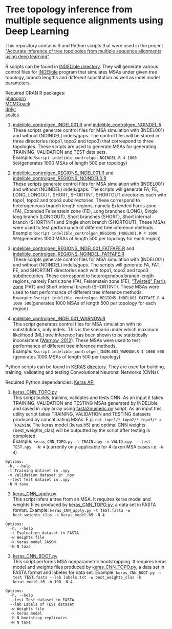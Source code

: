 # Tree topology inference from multiple sequence alignments using Deep Learning

This repository contains R and Python scripts that were used in the project ["Accurate inference of tree topologies from multiple sequence alignments using deep learning"](https://www.biorxiv.org/content/10.1101/559054v1) 

R scripts can be found in [INDELible directory](https://github.com/SchriderLab/Tree_learning/tree/master/INDELible). They will generate various control files for [INDElible](http://abacus.gene.ucl.ac.uk/software/indelible/) program that simulates MSAs under given tree topology, branch lengths and different substitution as well as indel model parameters.  

Required CRAN R packages:  
[phangorn](https://cran.r-project.org/web/packages/phangorn/index.html)   
[MCMCpack](https://cran.r-project.org/web/packages/MCMCpack/index.html)  
[dplyr](https://cran.r-project.org/web/packages/dplyr/index.html)  
[scales](https://cran.r-project.org/web/packages/scales/index.html)  

1) [indelible_controlgen_INDEL001.R](https://github.com/SchriderLab/Tree_learning/blob/master/INDELible/indelible_controlgen_INDEL001.R) and [indelible_controlgen_NOINDEL.R](https://github.com/SchriderLab/Tree_learning/blob/master/INDELible/indelible_controlgen_NOINDEL.R)    
These scripts generate control files for MSA simulation with (INDEL001) and without (NOINDEL) indels/gaps. The control files will be stored in three directories (topo1, topo2 and topo3) that correspond to three topologies. These scripts are used to generate MSAs for generating TRAINING, VALIDATION and TEST data sets.  
Example: ```Rscript indelible_controlgen_NOINDEL.R 4 1000 500```(generates 1000 MSAs of length 500 per topology) 

2) [indelible_controlgen_REGIONS_INDEL001.R](https://github.com/SchriderLab/Tree_learning/blob/master/INDELible/indelible_controlgen_REGIONS_INDEL001.R) and [indelible_controlgen_REGIONS_NOINDEL0.R](https://github.com/SchriderLab/Tree_learning/blob/master/INDELible/indelible_controlgen_REGIONS_NOINDEL0.R)  
These scripts generate control files for MSA simulation with (INDEL001) and without (NOINDEL) indels/gaps. The scripts will generate FA, FE, LONG, LONGOUT, SHORT, SHORTINT, SHORTOUT directories each with topo1, topo2 and topo3 subdirectories. These correspond to heterogeneous branch length regions, namely Extended Farris zone (FA), Extended Felsenstein zone (FE), Long branches (LONG), Single long branch (LONGOUT), Short branches (SHORT), Short internal branch (SHORTINT) and Single short branch (SHORTOUT). These MSAs were used to test performance of different tree inference methods.  
Example: ```Rscript indelible_controlgen_REGIONS_INDEL001.R 4 1000 500```(generates 1000 MSAs of length 500 per topology for each region)      

3) [indelible_controlgen_REGIONS_INDEL001_FATFAFE.R](https://github.com/SchriderLab/Tree_learning/blob/master/INDELible/indelible_controlgen_REGIONS_INDEL001_FATFAFE.R) and [indelible_controlgen_REGIONS_NOINDEL_FATFAFE.R](https://github.com/SchriderLab/Tree_learning/blob/master/INDELible/indelible_controlgen_REGIONS_NOINDEL_FATFAFE.R)  
These scripts generate control files for MSA simulation with (INDEL001) and without (NOINDEL) indels/gaps. The scripts will generate FA, FAT, FE, and SHORTINT directories each with topo1, topo2 and topo3 subdirectories. These correspond to heterogeneous branch length regions, namely Farris zone (FA), Felsenstein zone (FE), ["Twisted" Farris zone](https://www.sciencedirect.com/science/article/pii/S1055790315002316?via%3Dihub) (FAT) and Short internal branch (SHORTINT). These MSAs were used to test performance of different tree inference methods.  
Example: ```Rscript indelible_controlgen_REGIONS_INDEL001_FATFAFE.R 4 1000 500```(generates 1000 MSAs of length 500 per topology for each region) 

4) [indelible_controlgen_INDEL001_WARNOW.R](https://github.com/SchriderLab/Tree_learning/blob/master/INDELible/indelible_controlgen_INDEL001_WARNOW.R)   
This script generates control files for MSA simulation with no substitutions, only indels. This is the scenario under which maximum likelihood (ML) tree inference has been shown to be statistically inconsistent ([Warnow, 2012](http://currents.plos.org/treeoflife/index.html%3Fp=1609.html)). These MSAs were used to test performance of different tree inference methods.   
Example: ```Rscript indelible_controlgen_INDEL001_WARNOW.R 4 1000 500``` (generates 1000 MSAs of length 500 per topology)   

Python scripts can be found in [KERAS directory](https://github.com/SchriderLab/Tree_learning/tree/master/KERAS). They are used for building, training, validating and testing Convolutional Neuronal Networks (CNNs). 

Required Python dependancies:
[Keras API](https://keras.io/)  

1) [keras_CNN_TOPO.py](https://github.com/SchriderLab/Tree_learning/blob/master/KERAS/keras_CNN_TOPO.py)   
This script builds, trainins, validates and tests CNN. As an input it takes TRAINING, VALIDATION and TESTING MSAs generated by INDELible and saved in .npy array using [fasta2numeric.py](https://github.com/SchriderLab/Tree_learning/tree/master/Utils) script. As an input this utility script takes TRAINING, VALIDATION and TESTING datasets produced by concatinating MSAs. E.g. ```cat topo1/* topo2/* topo3/* > TRAINING``` The keras model (keras.h5) and optimal CNN weights (best_weights_clas) will be outputted by the script after testing is completed.   
Example: ```keras_CNN_TOPO.py -t TRAIN.npy -v VALID.npy  --test TEST.npy  -N 4``` (currently only applicable for 4-taxon MSA cases i.e. ```-N 4```)  
  
 ```
 Options:
  -h, --help   
  -t Training dataset in .npy
  -v Validation dataset in .npy
  --test Test dataset in .npy
  -N N taxa 
  ```

2) [keras_CNN_apply.py](https://github.com/SchriderLab/Tree_learning/blob/master/KERAS/keras_CNN_apply.py)  
This script infers a tree from an MSA. It requires keras model and weights files produced by [keras_CNN_TOPO.py](https://github.com/SchriderLab/Tree_learning/blob/master/KERAS/keras_CNN_TOPO.py), a data set in FASTA format. Example: ```keras_CNN_apply.py -t TEST.fasta -w best_weights_clas -k keras_model.h5 -N 4```
```
Options:
  -h, --help 
  -t Evaluation dataset in FASTA
  -w Weights file
  -k Keras model JASON
  -N N taxa
```
3) [keras_CNN_BOOT.py](https://github.com/SchriderLab/Tree_learning/blob/master/KERAS/keras_CNN_BOOT.py)  
This script performs MSA nonparametric bootstrapping. It requires keras model and weights files produced by [keras_CNN_TOPO.py](https://github.com/SchriderLab/Tree_learning/blob/master/KERAS/keras_CNN_TOPO.py), a data set in FASTA format and labeles for  data set. Example: ```keras_CNN_BOOT.py --test TEST.fasta --lab labels.txt -w best_weights_clas -k keras_model.h5 -b 100 -N 4```   
```
Options:
  -h, --help
  --test Test dataset in FASTA
  --lab Labels of TEST dataset
  -w Weights file
  -k Keras model
  -b N bootstrap replicates
  -N N taxa
```
